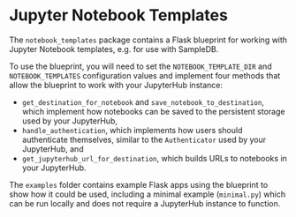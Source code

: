 # Jupyter Notebook Templates

The `notebook_templates` package contains a Flask blueprint for working with Jupyter Notebook templates, e.g. for use with SampleDB.

To use the blueprint, you will need to set the `NOTEBOOK_TEMPLATE_DIR` and `NOTEBOOK_TEMPLATES` configuration values and implement four methods that allow the blueprint to work with your JupyterHub instance:
- `get_destination_for_notebook` and `save_notebook_to_destination`, which implement how notebooks can be saved to the persistent storage used by your JupyterHub,
- `handle_authentication`, which implements how users should authenticate themselves, similar to the `Authenticator` used by your JupyterHub, and
- `get_jupyterhub_url_for_destination`, which builds URLs to notebooks in your JupyterHub.

The `examples` folder contains example Flask apps using the blueprint to show how it could be used, including a minimal example (`minimal.py`) which can be run locally and does not require a JupyterHub instance to function.

